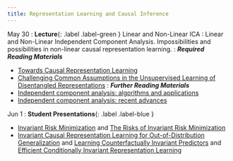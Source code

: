 ```yaml
---
title: Representation Learning and Causal Inference
---
```


May 30
: **Lecture**{: .label .label-green } Linear and Non-Linear ICA
: Linear and Non-Linear Independent Component Analysis. Impossibilities and possibilities in non-linear causal representation learning.
: ***Required Reading Materials***
- [Towards Causal Representation Learning](https://ieeexplore.ieee.org/stamp/stamp.jsp?arnumber=9363924&tag=1)
- [Challenging Common Assumptions in the Unsupervised Learning of Disentangled Representations](http://proceedings.mlr.press/v97/locatello19a/locatello19a.pdf)
: ***Further Reading Materials***
- [Independent component analysis: algorithms and applications](https://www.sciencedirect.com/science/article/pii/S0893608000000265)
- [Independent component analysis: recent advances ](https://www.ncbi.nlm.nih.gov/pmc/articles/PMC3538438/pdf/rsta20110534.pdf)

Jun 1
: **Student Presentations**{: .label .label-blue } 
- [Invariant Risk Minimization](https://arxiv.org/abs/1907.02893) and [The Risks of Invariant Risk Minimization](https://arxiv.org/abs/2010.05761)
- [ Invariant Causal Representation Learning for Out-of-Distribution Generalization](https://openreview.net/forum?id=-e4EXDWXnSn) and [ Learning Counterfactually Invariant Predictors](https://arxiv.org/abs/2207.09768) and [Efficient Conditionally Invariant Representation Learning](https://arxiv.org/abs/2212.08645)

